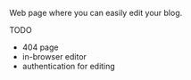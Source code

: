 Web page where you can easily edit your blog.

TODO
* 404 page
* in-browser editor
* authentication for editing


